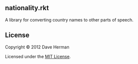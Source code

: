 ## nationality.rkt

A library for converting country names to other parts of speech.

## License

Copyright © 2012 Dave Herman

Licensed under the [MIT License](http://mit-license.org).
